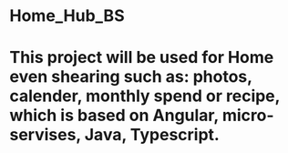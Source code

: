 # Home_Hub_BS
# This project will be used for Home even shearing such as: photos, calender, monthly spend or recipe, which is based on Angular, micro-servises, Java, Typescript. 
